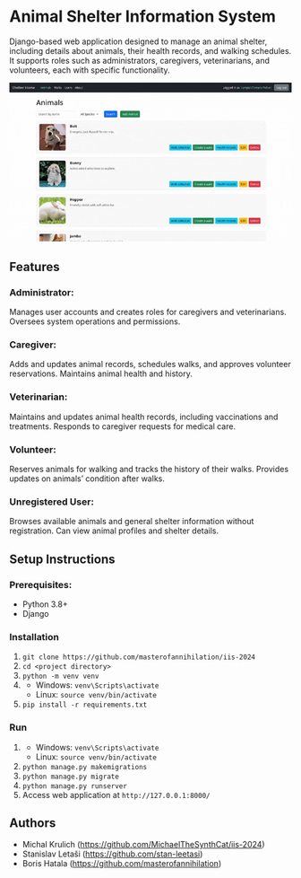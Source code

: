 # Animal Shelter Information System

Django-based web application designed to manage an animal shelter, including details about animals, their health records, and walking schedules. It supports roles such as administrators, caregivers, veterinarians, and volunteers, each with specific functionality.

![Cute animal](overview.gif)


## Features
### Administrator:

Manages user accounts and creates roles for caregivers and veterinarians. Oversees system operations and permissions.

### Caregiver:

Adds and updates animal records, schedules walks, and approves volunteer reservations. Maintains animal health and history.

### Veterinarian:

Maintains and updates animal health records, including vaccinations and treatments. Responds to caregiver requests for medical care.

### Volunteer:

Reserves animals for walking and tracks the history of their walks. Provides updates on animals’ condition after walks.

### Unregistered User:

Browses available animals and general shelter information without registration. Can view animal profiles and shelter details.


## Setup Instructions
### Prerequisites:
- Python 3.8+
- Django

### Installation
1. `git clone https://github.com/masterofannihilation/iis-2024`
2. `cd <project directory>`
3. `python -m venv venv`
4.  - Windows:
    `venv\Scripts\activate`
    - Linux: `source venv/bin/activate`
5. `pip install -r requirements.txt`

### Run
1.  - Windows:
    `venv\Scripts\activate`
    - Linux: `source venv/bin/activate`
2. `python manage.py makemigrations`
3. `python manage.py migrate`
4. `python manage.py runserver`
5. Access web application at `http://127.0.0.1:8000/`





## Authors
- Michal Krulich (https://github.com/MichaelTheSynthCat/iis-2024)
- Stanislav Letaši (https://github.com/stan-leetasi)
- Boris Hatala (https://github.com/masterofannihilation)
